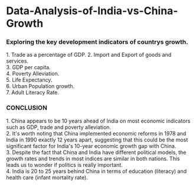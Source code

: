 # Data-Analysis-of-India-vs-China-Growth
<h3>Exploring the key development indicators of countrys growth.</h3>
1. Trade as a percentage of GDP.
2. Import and Export of goods and services.</br>
3. GDP per capita.</br>
4. Poverty Alleviation.</br>
5. Life Expectancy.</br>
6. Urban Population growth.</br>
7. Adult Literacy Rate.</br>
<h3>CONCLUSION</h3>
1. China appears to be 10 years ahead of India on most economic indicators such as GDP, trade and poverty alleviation.</br>
2. It's worth noting that China implemented economic reforms in 1978 and India in 1990 exactly 12 years apart, suggesting that this could be the most significant factor for India's 10-year economic growth gap with China.</br>
3. Despite the fact that China and India have different political models, the growth rates and trends in most indices are similar in both nations. This leads us to wonder if politics is really important.</br>
4. India is 20 to 25 years behind China in terms of education (literacy) and health care (infant mortality rate). <br/>
